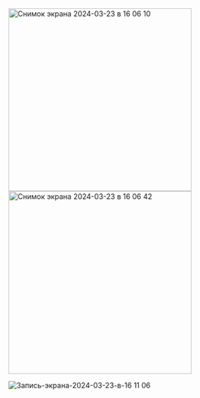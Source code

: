 <img width="360" alt="Снимок экрана 2024-03-23 в 16 06 10" src="https://github.com/shadon2024/counter/assets/91036772/3f459051-5adb-42a2-b871-3fd42818c467">
<img width="360" alt="Снимок экрана 2024-03-23 в 16 06 42" src="https://github.com/shadon2024/counter/assets/91036772/593953f3-00f4-4823-905d-87ab73a1b1c2">

![Запись-экрана-2024-03-23-в-16 11 06](https://github.com/shadon2024/counter/assets/91036772/1020aa94-cd02-406f-b8c1-c94abd8bf344)

